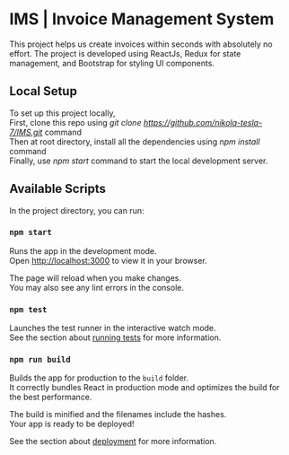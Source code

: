 # IMS | Invoice Management System

This project helps us create invoices within seconds with absolutely no effort.
The project is developed using ReactJs, Redux for state management, and Bootstrap for styling UI components.

## Local Setup

To set up this project locally,\
First, clone this repo using *git clone https://github.com/nikola-tesla-7/IMS.git* command \
Then at root directory, install all the dependencies using *npm install* command \
Finally, use *npm start* command to start the local development server. 

## Available Scripts

In the project directory, you can run:

### `npm start`

Runs the app in the development mode.\
Open [http://localhost:3000](http://localhost:3000) to view it in your browser.

The page will reload when you make changes.\
You may also see any lint errors in the console.

### `npm test`

Launches the test runner in the interactive watch mode.\
See the section about [running tests](https://facebook.github.io/create-react-app/docs/running-tests) for more information.

### `npm run build`

Builds the app for production to the `build` folder.\
It correctly bundles React in production mode and optimizes the build for the best performance.

The build is minified and the filenames include the hashes.\
Your app is ready to be deployed!

See the section about [deployment](https://facebook.github.io/create-react-app/docs/deployment) for more information.
